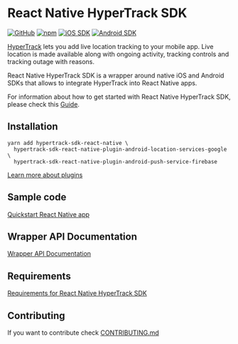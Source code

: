 # React Native HyperTrack SDK

[![GitHub](https://img.shields.io/github/license/hypertrack/sdk-react-native?color=orange)](./LICENSE)
[![npm](https://img.shields.io/npm/v/hypertrack-sdk-react-native.svg)](https://www.npmjs.com/package/hypertrack-sdk-react-native)
[![iOS SDK](https://img.shields.io/badge/iOS%20SDK-5.12.0-brightgreen.svg)](https://github.com/hypertrack/sdk-ios)
[![Android SDK](https://img.shields.io/badge/Android%20SDK-7.12.0-brightgreen.svg)](https://github.com/hypertrack/sdk-android)

[HyperTrack](https://www.hypertrack.com) lets you add live location tracking to your mobile app. Live location is made available along with ongoing activity, tracking controls and tracking outage with reasons.

React Native HyperTrack SDK is a wrapper around native iOS and Android SDKs that allows to integrate HyperTrack into React Native apps.

For information about how to get started with React Native HyperTrack SDK, please check this [Guide](https://www.hypertrack.com/docs/install-sdk-react-native).

## Installation

```
yarn add hypertrack-sdk-react-native \
  hypertrack-sdk-react-native-plugin-android-location-services-google \
  hypertrack-sdk-react-native-plugin-android-push-service-firebase
```

[Learn more about plugins](https://hypertrack.com/docs/plugins)

## Sample code

[Quickstart React Native app](https://github.com/hypertrack/quickstart-react-native)

## Wrapper API Documentation

[Wrapper API Documentation](https://hypertrack.github.io/sdk-react-native/)

## Requirements

[Requirements for React Native HyperTrack SDK](https://hypertrack.com/docs/install-sdk-react-native#requirements)

## Contributing

If you want to contribute check [CONTRIBUTING.md](CONTRIBUTING.md)
